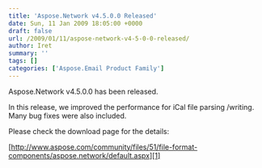 ```yaml
---
title: 'Aspose.Network v4.5.0.0 Released'
date: Sun, 11 Jan 2009 18:05:00 +0000
draft: false
url: /2009/01/11/aspose-network-v4-5-0-0-released/
author: Iret
summary: ''
tags: []
categories: ['Aspose.Email Product Family']
---
```


Aspose.Network v4.5.0.0 has been released.

In this release, we improved the performance for iCal file parsing /writing. Many bug fixes were also included.

Please check the download page for the details:

[http://www.aspose.com/community/files/51/file-format-components/aspose.network/default.aspx][1]




[1]: http://www.aspose.com/community/files/51/file-format-components/aspose.network/default.aspx




